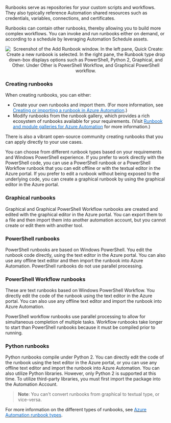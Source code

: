 
Runbooks serve as repositories for your custom scripts and workflows. They also typically reference Automation shared resources such as credentials, variables, connections, and certificates. 

Runbooks can contain other runbooks, thereby allowing you to build more complex workflows. You can invoke and run runbooks either on demand, or according to a schedule by leveraging Automation Schedule assets.

<p style="text-align:center;"><img src="../Linked_Image_Files/createarunbook.png" alt="Screenshot of the Add Runbook window. In the left pane, Quick Create: Create a new runbook is selected. In the right pane, the Runbook type drop down-box displays options such as PowerShell, Python 2, Graphical, and Other. Under Other is PowerShell Workflow, and Graphical PowerShell workflow."></p>

### Creating runbooks

When creating runbooks, you can either:

-  Create your own runbooks and import them. (For more information, see <a href="https://docs.microsoft.com/en-us/azure/automation/automation-creating-importing-runbook" target="_blank"><span style="color: #0066cc;" color="#0066cc">Creating or importing a runbook in Azure Automation</span></a>.) 
- Modify runbooks from the runbook gallery, which provides a rich ecosystem of runbooks available for your requirements. (Visit <a href="https://docs.microsoft.com/en-us/azure/automation/automation-runbook-gallery" target="_blank"><span style="color: #0066cc;" color="#0066cc">Runbook and module galleries for Azure Automation</span></a> for more information.)

There is also a vibrant open-source community creating runbooks that you can apply directly to your use cases. 

You can choose from different runbook types based on your requirements and Windows PowerShell experience. If you prefer to work directly with the PowerShell code, you can use a PowerShell runbook or a PowerShell Workflow runbook that you can edit offline or with the textual editor in the Azure portal. If you prefer to edit a runbook without being exposed to the underlying code, you can create a graphical runbook by using the graphical editor in the Azure portal.

### Graphical runbooks
Graphical and Graphical PowerShell Workflow runbooks are created and edited with the graphical editor in the Azure portal. You can export them to a file and then import them into another automation account, but you cannot create or edit them with another tool.

### PowerShell runbooks
PowerShell runbooks are based on Windows PowerShell. You edit the runbook code directly, using the text editor in the Azure portal. You can also use any offline text editor and then import the runbook into Azure Automation. PowerShell runbooks do not use parallel processing.

### PowerShell Workflow runbooks
These are text runbooks based on Windows PowerShell Workflow. You directly edit the code of the runbook using the text editor in the Azure portal. You can also use any offline text editor and import the runbook into Azure Automation. 

PowerShell workflow runbooks use parallel processing to allow for simultaneous completion of multiple tasks. Workflow runbooks take longer to start than PowerShell runbooks because it must be compiled prior to running.

### Python runbooks
Python runbooks compile under Python 2. You can directly edit the code of the runbook using the text editor in the Azure portal, or you can use any offline text editor and import the runbook into Azure Automation. 
You can also utilize Python libraries. However, only Python 2 is supported at this time. To utilize third-party libraries, you must first import the package into the Automation Account.


> **Note**: You can't convert runbooks from graphical to textual type, or vice-versa.

For more information on the different types of runbooks, see <a href="https://azure.microsoft.com/en-us/documentation/articles/automation-runbook-types" target="_blank"><span style="color: #0066cc;" color="#0066cc">Azure Automation runbook types</span></a>.



